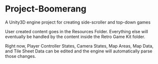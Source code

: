 # Project-Boomerang
A Unity3D engine project for creating side-scroller and top-down games


User created content goes in the Resources Folder. Everything else will eventually be handled by the content inside the Retro Game Kit folder.

Right now, Player Controller States, Camera States, Map Areas, Map Data, and Tile Sheet Data can be edited and the engine will automatically parse those changes.
